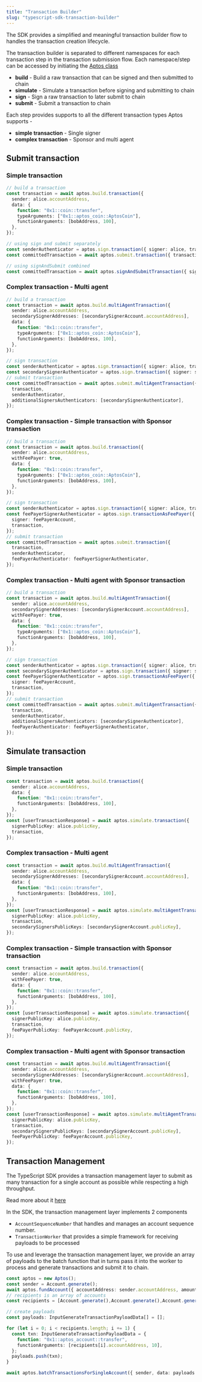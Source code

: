 ```yaml
---
title: "Transaction Builder"
slug: "typescript-sdk-transaction-builder"
---
```


The SDK provides a simplified and meaningful transaction builder flow to handles the transaction creation lifecycle.

The transaction builder is separated to different namespaces for each transaction step in the transaction submission flow.
Each namespace/step can be accessed by initiating the [Aptos class](./sdk-configuration.md)

- **build** - Build a raw transaction that can be signed and then submitted to chain
- **simulate** - Simulate a transaction before signing and submitting to chain
- **sign** - Sign a raw transaction to later submit to chain
- **submit** - Submit a transaction to chain

Each step provides supports to all the different transaction types Aptos supports -

- **simple transaction** - Single signer
- **complex transaction** - Sponsor and multi agent

## Submit transaction

### Simple transaction

```ts
// build a transaction
const transaction = await aptos.build.transaction({
  sender: alice.accountAddress,
  data: {
    function: "0x1::coin::transfer",
    typeArguments: ["0x1::aptos_coin::AptosCoin"],
    functionArguments: [bobAddress, 100],
  },
});

// using sign and submit separately
const senderAuthenticator = aptos.sign.transaction({ signer: alice, transaction });
const committedTransaction = await aptos.submit.transaction({ transaction, senderAuthenticator });

// using signAndSubmit combined
const committedTransaction = await aptos.signAndSubmitTransaction({ signer: alice, transaction });
```

### Complex transaction - Multi agent

```ts
// build a transaction
const transaction = await aptos.build.multiAgentTransaction({
  sender: alice.accountAddress,
  secondarySignerAddresses: [secondarySignerAccount.accountAddress],
  data: {
    function: "0x1::coin::transfer",
    typeArguments: ["0x1::aptos_coin::AptosCoin"],
    functionArguments: [bobAddress, 100],
  },
});

// sign transaction
const senderAuthenticator = aptos.sign.transaction({ signer: alice, transaction });
const secondarySignerAuthenticator = aptos.sign.transaction({ signer: secondarySignerAccount, transaction });
// submit transaction
const committedTransaction = await aptos.submit.multiAgentTransaction({
  transaction,
  senderAuthenticator,
  additionalSignersAuthenticators: [secondarySignerAuthenticator],
});
```

### Complex transaction - Simple transaction with Sponsor transaction

```ts
// build a transaction
const transaction = await aptos.build.transaction({
  sender: alice.accountAddress,
  withFeePayer: true,
  data: {
    function: "0x1::coin::transfer",
    typeArguments: ["0x1::aptos_coin::AptosCoin"],
    functionArguments: [bobAddress, 100],
  },
});

// sign transaction
const senderAuthenticator = aptos.sign.transaction({ signer: alice, transaction });
const feePayerSignerAuthenticator = aptos.sign.transactionAsFeePayer({
  signer: feePayerAccount,
  transaction,
});
// submit transaction
const committedTransaction = await aptos.submit.transaction({
  transaction,
  senderAuthenticator,
  feePayerAuthenticator: feePayerSignerAuthenticator,
});
```

### Complex transaction - Multi agent with Sponsor transaction

```ts
// build a transaction
const transaction = await aptos.build.multiAgentTransaction({
  sender: alice.accountAddress,
  secondarySignerAddresses: [secondarySignerAccount.accountAddress],
  withFeePayer: true,
  data: {
    function: "0x1::coin::transfer",
    typeArguments: ["0x1::aptos_coin::AptosCoin"],
    functionArguments: [bobAddress, 100],
  },
});

// sign transaction
const senderAuthenticator = aptos.sign.transaction({ signer: alice, transaction });
const secondarySignerAuthenticator = aptos.sign.transaction({ signer: secondarySignerAccount, transaction });
const feePayerSignerAuthenticator = aptos.sign.transactionAsFeePayer({
  signer: feePayerAccount,
  transaction,
});
// submit transaction
const committedTransaction = await aptos.submit.multiAgentTransaction({
  transaction,
  senderAuthenticator,
  additionalSignersAuthenticators: [secondarySignerAuthenticator],
  feePayerAuthenticator: feePayerSignerAuthenticator,
});
```

## Simulate transaction

### Simple transaction

```ts
const transaction = await aptos.build.transaction({
  sender: alice.accountAddress,
  data: {
    function: "0x1::coin::transfer",
    functionArguments: [bobAddress, 100],
  },
});
const [userTransactionResponse] = await aptos.simulate.transaction({
  signerPublicKey: alice.publicKey,
  transaction,
});
```

### Complex transaction - Multi agent

```ts
const transaction = await aptos.build.multiAgentTransaction({
  sender: alice.accountAddress,
  secondarySignerAddresses: [secondarySignerAccount.accountAddress],
  data: {
    function: "0x1::coin::transfer",
    functionArguments: [bobAddress, 100],
  },
});
const [userTransactionResponse] = await aptos.simulate.multiAgentTransaction({
  signerPublicKey: alice.publicKey,
  transaction,
  secondarySignersPublicKeys: [secondarySignerAccount.publicKey],
});
```

### Complex transaction - Simple transaction with Sponsor transaction

```ts
const transaction = await aptos.build.transaction({
  sender: alice.accountAddress,
  withFeePayer: true,
  data: {
    function: "0x1::coin::transfer",
    functionArguments: [bobAddress, 100],
  },
});
const [userTransactionResponse] = await aptos.simulate.transaction({
  signerPublicKey: alice.publicKey,
  transaction,
  feePayerPublicKey: feePayerAccount.publicKey,
});
```

### Complex transaction - Multi agent with Sponsor transaction

```ts
const transaction = await aptos.build.multiAgentTransaction({
  sender: alice.accountAddress,
  secondarySignerAddresses: [secondarySignerAccount.accountAddress],
  withFeePayer: true,
  data: {
    function: "0x1::coin::transfer",
    functionArguments: [bobAddress, 100],
  },
});
const [userTransactionResponse] = await aptos.simulate.multiAgentTransaction({
  signerPublicKey: alice.publicKey,
  transaction,
  secondarySignersPublicKeys: [secondarySignerAccount.publicKey],
  feePayerPublicKey: feePayerAccount.publicKey,
});
```

## Transaction Management

The TypeScript SDK provides a transaction management layer to submit as many transaction for a single account as possible while respecting a high throughput.

Read more about it [here](https://aptos.dev/guides/transaction-management)

In the SDK, the transaction management layer implements 2 components

- `AccountSequenceNumber` that handles and manages an account sequence number.
- `TransactionWorker` that provides a simple framework for receiving payloads to be processed

To use and leverage the transaction management layer, we provide an array of payloads to the batch function that in turns pass it into the worker to process and generate transactions and submit it to chain.

```ts
const aptos = new Aptos();
const sender = Account.generate();
await aptos.fundAccount({ accountAddress: sender.accountAddress, amount: 10000000000 })
// recipients is an array of accounts
const recipients = [Account.generate(),Account.generate(),Account.generate()]

// create payloads
const payloads: InputGenerateTransactionPayloadData[] = [];

for (let i = 0; i < recipients.length; i += 1) {
  const txn: InputGenerateTransactionPayloadData = {
    function: "0x1::aptos_account::transfer",
    functionArguments: [recipients[i].accountAddress, 10],
  };
  payloads.push(txn);
}

await aptos.batchTransactionsForSingleAccount({ sender, data: payloads }));
```
